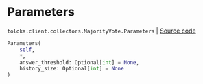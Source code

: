 # Parameters
`toloka.client.collectors.MajorityVote.Parameters` | [Source code](https://github.com/Toloka/toloka-kit/blob/v0.1.24/src/client/collectors.py#L427)

```python
Parameters(
    self,
    *,
    answer_threshold: Optional[int] = None,
    history_size: Optional[int] = None
)
```

